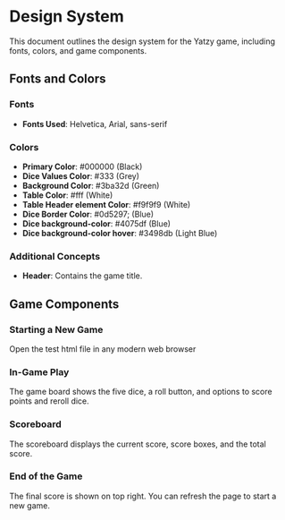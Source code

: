 # Design System

This document outlines the design system for the Yatzy game, including fonts, colors, and game components.

## Fonts and Colors

### Fonts
- **Fonts Used**: Helvetica, Arial, sans-serif

### Colors
- **Primary Color**: #000000 (Black)
- **Dice Values Color**: #333 (Grey)
- **Background Color**: #3ba32d (Green)
- **Table Color**: #fff (White)
- **Table Header element Color**: #f9f9f9 (White)
- **Dice Border Color**: #0d5297; (Blue)
- **Dice background-color**: #4075df (Blue)
- **Dice background-color hover**: #3498db (Light Blue)

### Additional Concepts
- **Header**: Contains the game title.

## Game Components

### Starting a New Game
Open the test html file in any modern web browser

### In-Game Play
The game board shows the five dice, a roll button, and options to score points and reroll dice.

### Scoreboard
The scoreboard displays the current score, score boxes, and the total score.

### End of the Game
The final score is shown on top right. You can refresh the page to start a new game. 

